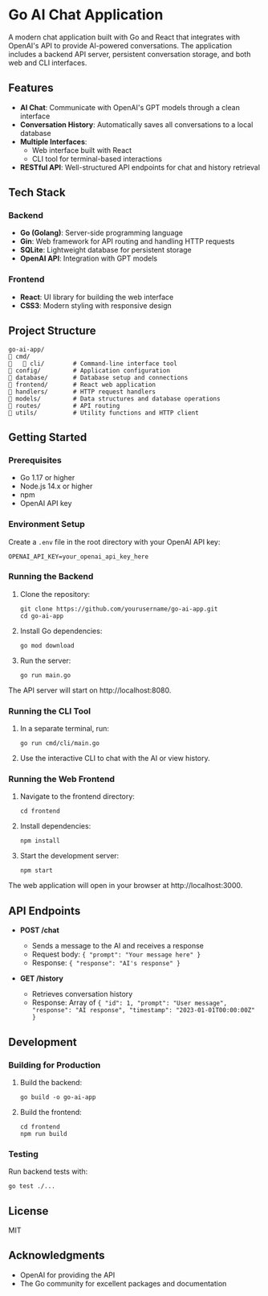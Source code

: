 # Go AI Chat Application

A modern chat application built with Go and React that integrates with OpenAI's API to provide AI-powered conversations. The application includes a backend API server, persistent conversation storage, and both web and CLI interfaces.

## Features

- **AI Chat**: Communicate with OpenAI's GPT models through a clean interface
- **Conversation History**: Automatically saves all conversations to a local database
- **Multiple Interfaces**: 
  - Web interface built with React
  - CLI tool for terminal-based interactions
- **RESTful API**: Well-structured API endpoints for chat and history retrieval

## Tech Stack

### Backend
- **Go (Golang)**: Server-side programming language
- **Gin**: Web framework for API routing and handling HTTP requests
- **SQLite**: Lightweight database for persistent storage
- **OpenAI API**: Integration with GPT models

### Frontend
- **React**: UI library for building the web interface
- **CSS3**: Modern styling with responsive design

## Project Structure

```
go-ai-app/
   cmd/
      cli/        # Command-line interface tool
   config/         # Application configuration
   database/       # Database setup and connections
   frontend/       # React web application
   handlers/       # HTTP request handlers
   models/         # Data structures and database operations
   routes/         # API routing
   utils/          # Utility functions and HTTP client
```

## Getting Started

### Prerequisites

- Go 1.17 or higher
- Node.js 14.x or higher
- npm
- OpenAI API key

### Environment Setup

Create a `.env` file in the root directory with your OpenAI API key:

```
OPENAI_API_KEY=your_openai_api_key_here
```

### Running the Backend

1. Clone the repository:
   ```
   git clone https://github.com/yourusername/go-ai-app.git
   cd go-ai-app
   ```

2. Install Go dependencies:
   ```
   go mod download
   ```

3. Run the server:
   ```
   go run main.go
   ```

The API server will start on http://localhost:8080.

### Running the CLI Tool

1. In a separate terminal, run:
   ```
   go run cmd/cli/main.go
   ```

2. Use the interactive CLI to chat with the AI or view history.

### Running the Web Frontend

1. Navigate to the frontend directory:
   ```
   cd frontend
   ```

2. Install dependencies:
   ```
   npm install
   ```

3. Start the development server:
   ```
   npm start
   ```

The web application will open in your browser at http://localhost:3000.

## API Endpoints

- **POST /chat**
  - Sends a message to the AI and receives a response
  - Request body: `{ "prompt": "Your message here" }`
  - Response: `{ "response": "AI's response" }`

- **GET /history**
  - Retrieves conversation history
  - Response: Array of `{ "id": 1, "prompt": "User message", "response": "AI response", "timestamp": "2023-01-01T00:00:00Z" }`

## Development

### Building for Production

1. Build the backend:
   ```
   go build -o go-ai-app
   ```

2. Build the frontend:
   ```
   cd frontend
   npm run build
   ```

### Testing

Run backend tests with:
```
go test ./...
```

## License

MIT

## Acknowledgments

- OpenAI for providing the API
- The Go community for excellent packages and documentation